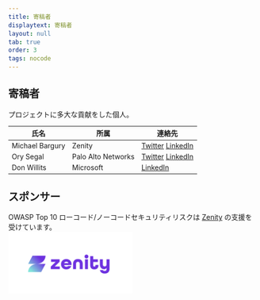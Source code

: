 ```yaml
---
title: 寄稿者
displaytext: 寄稿者
layout: null
tab: true
order: 3
tags: nocode
---
```


## 寄稿者

プロジェクトに多大な貢献をした個人。

| 氏名 | 所属 | 連絡先 |
| --- | --- | --- |
| Michael Bargury | Zenity | [Twitter](https://twitter.com/mbrg0) [LinkedIn](https://www.linkedin.com/in/michaelbargury/) |
| Ory Segal | Palo Alto Networks | [Twitter](https://twitter.com/orysegal) [LinkedIn](https://www.linkedin.com/in/orysegal/) |
| Don Willits | Microsoft | [LinkedIn](https://www.linkedin.com/in/don-willits-9081835/) |

## スポンサー

OWASP Top 10 ローコード/ノーコードセキュリティリスクは [Zenity](https://www.zenity.io/) の支援を受けています。
<br>
<a href="https://www.zenity.io"><img src="assets/images/zenity-logo.png" alt="Zenity.io" width="250" height="125" /></a>
